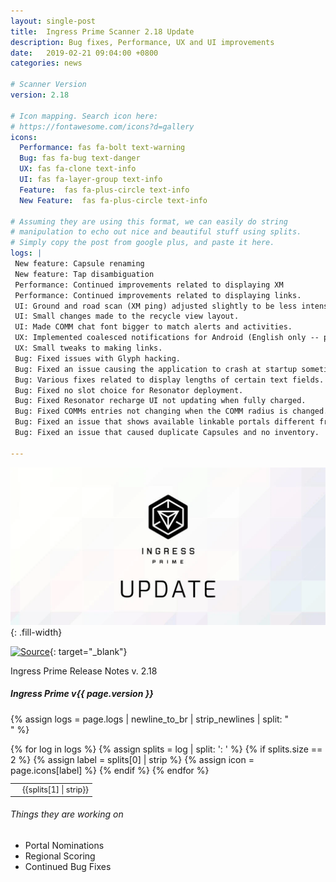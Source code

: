 ```yaml
---
layout: single-post
title:  Ingress Prime Scanner 2.18 Update
description: Bug fixes, Performance, UX and UI improvements
date:   2019-02-21 09:04:00 +0800
categories: news

# Scanner Version
version: 2.18

# Icon mapping. Search icon here:
# https://fontawesome.com/icons?d=gallery
icons:
  Performance: fas fa-bolt text-warning
  Bug: fas fa-bug text-danger
  UX: fas fa-clone text-info
  UI: fas fa-layer-group text-info
  Feature:  fas fa-plus-circle text-info
  New Feature:  fas fa-plus-circle text-info

# Assuming they are using this format, we can easily do string
# manipulation to echo out nice and beautiful stuff using splits.
# Simply copy the post from google plus, and paste it here.
logs: |
 New feature: Capsule renaming
 New feature: Tap disambiguation
 Performance: Continued improvements related to displaying XM
 Performance: Continued improvements related to displaying links.
 UI: Ground and road scan (XM ping) adjusted slightly to be less intense.
 UI: Small changes made to the recycle view layout.
 UI: Made COMM chat font bigger to match alerts and activities.
 UX: Implemented coalesced notifications for Android (English only -- pending translations).
 UX: Small tweaks to making links.
 Bug: Fixed issues with Glyph hacking.
 Bug: Fixed an issue causing the application to crash at startup sometimes.
 Bug: Various fixes related to display lengths of certain text fields.
 Bug: Fixed no slot choice for Resonator deployment.
 Bug: Fixed Resonator recharge UI not updating when fully charged.
 Bug: Fixed COMMs entries not changing when the COMM radius is changed.
 Bug: Fixed an issue that shows available linkable portals different from what’s available in Redacted.
 Bug: Fixed an issue that caused duplicate Capsules and no inventory.

---
```


![Ingress Prime Update](/assets/images/news/ingressprimeupdate.png){: .fill-width}

[![Source](https://img.shields.io/badge/reddit-r%2FIngressPrimeFeedBack-red.svg?logo=reddit)](https://www.reddit.com/r/IngressPrimeFeedback/comments/asszvh/ingress_prime_v_218_release_notes/){: target="_blank"}


Ingress Prime Release Notes v. 2.18

##### Ingress Prime v{{ page.version }}

{% assign logs = page.logs | newline_to_br | strip_newlines | split: "<br />" %}

<table class="table table-sm table-bordered" style="font-size: 0.9em;">
<tbody>
{% for log in logs %}
  {% assign splits = log | split: ': ' %}
  {% if splits.size == 2 %}
    {% assign label = splits[0] | strip %}
    {% assign icon = page.icons[label] %}
    <tr>
      <td class="text-center"><i class="{{ icon }}"></i></td>
      <td>{{splits[1] | strip}}</td>
    </tr>
  {% endif %}
{% endfor %}
</tbody>
</table>

###### Things they are working on
- Portal Nominations
- Regional Scoring
- Continued Bug Fixes




